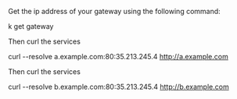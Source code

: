 
Get the ip address of your gateway using the following command: 

k get gateway 

Then curl the services

curl --resolve a.example.com:80:35.213.245.4 http://a.example.com

Then curl the services

curl --resolve b.example.com:80:35.213.245.4 http://b.example.com


